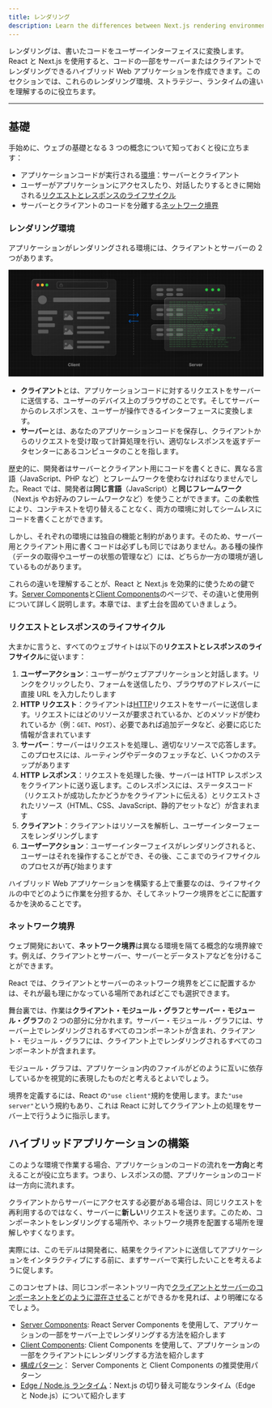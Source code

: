```yaml
---
title: レンダリング
description: Learn the differences between Next.js rendering environments, strategies, and runtimes.
---
```


レンダリングは、書いたコードをユーザーインターフェイスに変換します。React と Next.js を使用すると、コードの一部をサーバーまたはクライアントでレンダリングできるハイブリッド Web アプリケーションを作成できます。このセクションでは、これらのレンダリング環境、ストラテジー、ランタイムの違いを理解するのに役立ちます。

---

## 基礎

手始めに、ウェブの基礎となる 3 つの概念について知っておくと役に立ちます：

- アプリケーションコードが実行される[環境](#レンダリング環境)：サーバーとクライアント
- ユーザーがアプリケーションにアクセスしたり、対話したりするときに開始される[リクエストとレスポンスのライフサイクル](#リクエストとレスポンスのライフサイクル)
- サーバーとクライアントのコードを分離する[ネットワーク境界](#ネットワーク境界)

### レンダリング環境

アプリケーションがレンダリングされる環境には、クライアントとサーバーの 2 つがあります。

![Fetch Request Deduplication](../../assets/client-and-server-environments.svg)

- **クライアント**とは、アプリケーションコードに対するリクエストをサーバーに送信する、ユーザーのデバイス上のブラウザのことです。そしてサーバーからのレスポンスを、ユーザーが操作できるインターフェースに変換します。
- **サーバー**とは、あなたのアプリケーションコードを保存し、クライアントからのリクエストを受け取って計算処理を行い、適切なレスポンスを返すデータセンターにあるコンピュータのことを指します。

歴史的に、開発者はサーバーとクライアント用にコードを書くときに、異なる言語（JavaScript、PHP など）とフレームワークを使わなければなりませんでした。React では、開発者は**同じ言語**（JavaScript）と**同じフレームワーク**（Next.js やお好みのフレームワークなど）を使うことができます。この柔軟性により、コンテキストを切り替えることなく、両方の環境に対してシームレスにコードを書くことができます。

<!-- textlint-disable -->

しかし、それぞれの環境には独自の機能と制約があります。そのため、サーバー用とクライアント用に書くコードは必ずしも同じではありません。ある種の操作（データの取得やユーザーの状態の管理など）には、どちらか一方の環境が適しているものがあります。

<!-- texltint-enable -->

これらの違いを理解することが、React と Next.js を効果的に使うための鍵です。[Server Components](/docs/app-router/building-your-application/rendering/server-components)と[Client Components](/docs/app-router/building-your-application/rendering/client-components)のページで、その違いと使用例について詳しく説明します。本章では、まず土台を固めていきましょう。

### リクエストとレスポンスのライフサイクル

大まかに言うと、すべてのウェブサイトは以下の**リクエストとレスポンスのライフサイクル**に従います：

1. **ユーザーアクション**：ユーザーがウェブアプリケーションと対話します。リンクをクリックしたり、フォームを送信したり、ブラウザのアドレスバーに直接 URL を入力したりします
2. **HTTP リクエスト**：クライアントは[HTTP](https://developer.mozilla.org/docs/Web/HTTP)リクエストをサーバーに送信します。リクエストにはどのリソースが要求されているか、どのメソッドが使われているか（例：`GET`、`POST`）、必要であれば追加データなど、必要に応じた情報が含まれています
3. **サーバー**：サーバーはリクエストを処理し、適切なリソースで応答します。このプロセスには、ルーティングやデータのフェッチなど、いくつかのステップがあります
4. **HTTP レスポンス**：リクエストを処理した後、サーバーは HTTP レスポンスをクライアントに送り返します。このレスポンスには、ステータスコード（リクエストが成功したかどうかをクライアントに伝える）とリクエストされたリソース（HTML、CSS、JavaScript、静的アセットなど）が含まれます
5. **クライアント**：クライアントはリソースを解析し、ユーザーインターフェースをレンダリングします
6. **ユーザーアクション**：ユーザーインターフェイスがレンダリングされると、ユーザーはそれを操作することができ、その後、ここまでのライフサイクルのプロセスが再び始まります

ハイブリッド Web アプリケーションを構築する上で重要なのは、ライフサイクルの中でどのように作業を分担するか、そしてネットワーク境界をどこに配置するかを決めることです。

### ネットワーク境界

ウェブ開発において、**ネットワーク境界**は異なる環境を隔てる概念的な境界線です。例えば、クライアントとサーバー、サーバーとデータストアなどを分けることができます。

React では、クライアントとサーバーのネットワーク境界をどこに配置するかは、それが最も理にかなっている場所であればどこでも選択できます。

舞台裏では、作業は**クライアント・モジュール・グラフ**と**サーバー・モジュール・グラフ**の 2 つの部分に分かれます。サーバー・モジュール・グラフには、サーバー上でレンダリングされるすべてのコンポーネントが含まれ、クライアント・モジュール・グラフには、クライアント上でレンダリングされるすべてのコンポーネントが含まれます。

モジュール・グラフは、アプリケーション内のファイルがどのように互いに依存しているかを視覚的に表現したものだと考えるとよいでしょう。

境界を定義するには、React の`"use client"`規約を使用します。また`"use server"`という規約もあり、これは React に対してクライアント上の処理をサーバー上で行うように指示します。

## ハイブリッドアプリケーションの構築

このような環境で作業する場合、アプリケーションのコードの流れを**一方向**と考えることが役に立ちます。つまり、レスポンスの間、アプリケーションのコードは一方向に流れます。

クライアントからサーバーにアクセスする必要がある場合は、同じリクエストを再利用するのではなく、サーバーに**新しい**リクエストを送ります。このため、コンポーネントをレンダリングする場所や、ネットワーク境界を配置する場所を理解しやすくなります。

実際には、このモデルは開発者に、結果をクライアントに送信してアプリケーションをインタラクティブにする前に、まずサーバーで実行したいことを考えるように促します。

このコンセプトは、同じコンポーネントツリー内で[クライアントとサーバーのコンポーネントをどのように混在させる](/docs/app-router/building-your-application/rendering/composition-patterns)ことができるかを見れば、より明確になるでしょう。

- [Server Components](/docs/app-router/building-your-application/rendering/server-components): React Server Components を使用して、アプリケーションの一部をサーバー上でレンダリングする方法を紹介します
- [Client Components](/docs/app-router/building-your-application/rendering/client-components): Client Components を使用して、アプリケーションの一部をクライアントにレンダリングする方法を紹介します
- [構成パターン](/docs/app-router/building-your-application/rendering/composition-patterns)： Server Components と Client Components の推奨使用パターン
- [Edge / Node.js ランタイム](/docs/app-router/building-your-application/rendering/edge-and-nodejs-runtimes)：Next.js の切り替え可能なランタイム（Edge と Node.js）について紹介します
